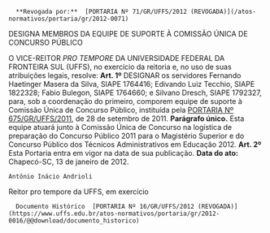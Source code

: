       **Revogada por:**  [PORTARIA Nº 71/GR/UFFS/2012 (REVOGADA)](/atos-normativos/portaria/gr/2012-0071) 

   DESIGNA MEMBROS DA EQUIPE DE SUPORTE À COMISSÃO ÚNICA DE CONCURSO PÚBLICO  

 O VICE-REITOR *PRO TEMPORE*  DA UNIVERSIDADE FEDERAL DA FRONTEIRA SUL (UFFS), no exercício da reitoria e, no uso de suas atribuições legais, resolve:   **Art. 1º**  DESIGNAR os servidores Fernando Haetinger Masera da Silva, SIAPE 1764416; Edivando Luiz Tecchio, SIAPE 1822328; Fabio Bulegon, SIAPE 1764660; e Silvano Dresch, SIAPE 1792327, para, sob a coordenação do primeiro, comporem equipe de suporte à Comissão Única de Concurso Público, instituída pela [PORTARIA Nº 675/GR/UFFS/2011](https://www.uffs.edu.br/atos-normativos/portaria/gr/2011-0675), de 28 de setembro de 2011. **Parágrafo único.**  Esta equipe atuará junto à Comissão Única de Concurso na logística de preparação do Concurso Público 2011 para o Magistério Superior e do Concurso Público dos Técnicos Administrativos em Educação 2012.   **Art. 2º**  Esta Portaria entra em vigor na data de sua publicação.        **Data do ato:** Chapecó-SC, 13 de janeiro de 2012.   
 

    Antônio Inácio Andrioli   
 Reitor pro tempore da UFFS, em exercício 

      Documento Histórico  [PORTARIA Nº 16/GR/UFFS/2012 (REVOGADA)](https://www.uffs.edu.br/atos-normativos/portaria/gr/2012-0016/@@download/documento_historico)     
      